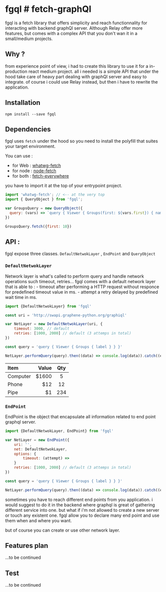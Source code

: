 # fgql # fetch-graphQl

fgql is a fetch library that offers simplicity and reach functionnality for interacting with backend graphQl server. Although Relay offer more features, but comes with a complex API that you don't wan it in a small/medium projects.

## Why ?

from experience point of view, i had to create this library to use it for a in-production react medium project. all i needed is a simple API that under the hood take care of heavy part dealing with graphQl server and easy to integrate.
of course i could use Relay instead, but then i have to rewrite the application.

## Installation

`npm install --save fgql`

## Dependencies

fgql uses `fetch` under the hood so you need to install the polyfill that suites your target environment.

You can use :
* for Web : [whatwg-fetch](https://github.com/github/fetch)
* for node : [node-fetch](https://github.com/bitinn/node-fetch)
* for both : [fetch-everywhere](https://github.com/lucasfeliciano/fetch-everywhere)

you have to import it at the top of your entrypoint project.

```js
import 'whatwg-fetch'; // <-- at the very top 
import { QueryObject } from 'fgql';

var GroupsQuery = new QueryObject({
  query: (vars) => `query { Viewer { Groups(first: ${vars.first}) { name } } }`
})

GroupsQuery.fetch({first: 10})
```

## API :

fgql expose three classes. `DefaultNetwokLayer` , `EndPoint` and `QueryObject`

### `DefaultNetwokLayer`

Network layer is what's called to perform query and handle network operations such timeout, retries...
fgql comes with a default network layer that is able to :
	-  timeout after performing a HTTP request without responce for predefined timeout value in ms.
	-  attempt a retry delayed by predefined wait time in ms.

```js
import {DefaultNetwokLayer} from 'fgql'

const uri = 'http://swapi.graphene-python.org/graphiql'

var NetLayer = new DefaultNetwokLayer(uri, {
	timeout: 3000, // default
	retries: [1000, 2000] // default (3 attemps in total)
})

const query = 'query { Viewer { Groups { label } } }'

NetLayer.performQuery(query).then((data) => console.log(data)).catch((err) => console.error(err))
```

| Item     | Value | Qty   |
| :------- | ----: | :---: |
| Computer | $1600 |  5    |
| Phone    | $12   |  12   |
| Pipe     | $1    |  234  |

### `EndPoint`

EndPoint is the object that encapsulate all information related to end point graphql  server.

```js
import {DefaultNetwokLayer, EndPoint} from 'fgql'

var NetLayer = new EndPoint({
	uri: '',
	net: DefaultNetwokLayer,
	options: {
		timeout: (attempt) =>
	}
	retries: [1000, 2000] // default (3 attemps in total)
})

const query = 'query { Viewer { Groups { label } } }'

NetLayer.performQuery(query).then((data) => console.log(data)).catch((err) => console.error(err))
```

sometimes you have to reach different end points from you application. i would suggest to do it in the backend where graphql is great of gathering different service into one.
but what if i'm not allowed to create a new server or touch any existent one.
fgql allow you to declare many end point and use them when and where you want.

but of course you can create or use other network layer.

## Features plan 
...to be continued

## Test
...to be continued

